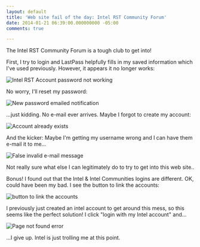 ```yaml
---
layout: default
title: 'Web site fail of the day: Intel RST Community Forum'
date: 2014-01-21 06:39:00.000000000 -05:00
comments: true

---
```

The Intel RST Community Forum is a tough club to get into!

First, I try to login and LastPass helpfully fills in my saved information which I've used previously.  However, it appears it no longer works:

![Intel RST Account password not working]({{site.post-images}}/2014_01_21_06_33_21_Intel_Login.png)

No worry, I'll reset my password:

![New password emailed notification]({{site.post-images}}/2014_01_21_06_34_03_New_Password_e_mailed.png)

...just kidding. No e-mail ever arrives. Maybe I forgot to create my account:

![Account already exists]({{site.post-images}}/2014_01_21_06_32_20_Register_for_Intel_Communities.png)

And the kicker: Maybe I'm getting my username wrong and I can have them e-mail it to me...

![False invalid e-mail message]({{site.post-images}}/IntelRST_ValidEmailIssue.png)


Not really sure what else I can legitimately do to try to get into this web site..

Bonus! I found out that the Intel &amp; Intel Communities logins are different. OK, could have been my bad. I see the button to link the accounts:

![button to link the accounts]({{site.post-images}}/2014_01_21_06_57_34_Intel_Communities.png)

I previously just created an intel account to get around this mess, so this seems like the perfect solution! I click "login with my Intel account" and...

![Page not found error]({{site.post-images}}/2014_01_21_06_57_55_The_page_can_t_be_found_404_.png)

...I give up. Intel is just trolling me at this point.
